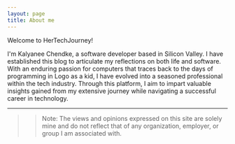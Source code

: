 ```yaml
---
layout: page
title: About me
---
```



Welcome to HerTechJourney! 

I'm Kalyanee Chendke, a software developer based in Silicon Valley. I have established this blog to articulate my reflections on both life and software. With an enduring passion for computers that traces back to the days of programming in Logo as a kid, I have evolved into a seasoned professional within the tech industry. Through this platform, I aim to impart valuable insights gained from my extensive journey while navigating a successful career in technology.


----

>> Note: The views and opinions expressed on this site are solely mine and do not reflect that of any organization, employer, or group I am associated with. 